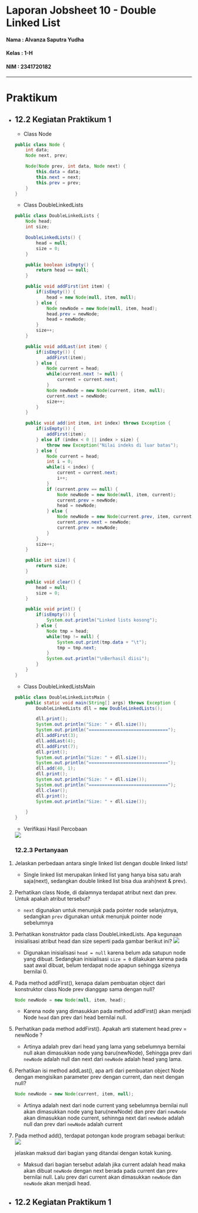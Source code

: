 # Laporan Jobsheet 10 - Double Linked List
#### Nama : Alvanza Saputra Yudha
#### Kelas : 1-H
#### NIM : 2341720182

<hr>

# Praktikum 

* ## 12.2 Kegiatan Praktikum 1

    - Class Node
    ```java
    public class Node {
        int data;
        Node next, prev;

        Node(Node prev, int data, Node next) {
            this.data = data;
            this.next = next;
            this.prev = prev;
        }
    }
    ```

    - Class DoubleLinkedLists
    ```java
    public class DoubleLinkedLists {
        Node head;
        int size;

        DoubleLinkedLists() {
            head = null;
            size = 0;
        }

        public boolean isEmpty() {
            return head == null;
        }

        public void addFirst(int item) {
            if(isEmpty()) {
                head = new Node(null, item, null);
            } else {
                Node newNode = new Node(null, item, head);
                head.prev = newNode;
                head = newNode;
            }
            size++;
        }

        public void addLast(int item) {
            if(isEmpty()) {
                addFirst(item);
            } else {
                Node current = head;
                while(current.next != null) {
                    current = current.next;
                }
                Node newNode = new Node(current, item, null);
                current.next = newNode;
                size++;
            }
        }

        public void add(int item, int index) throws Exception {
            if(isEmpty()) {
                addFirst(item);
            } else if (index < 0 || index > size) {
                throw new Exception("Nilai indeks di luar batas");
            } else {
                Node current = head;
                int i = 0;
                while(i < index) {
                    current = current.next;
                    i++;
                }
                if (current.prev == null) {
                    Node newNode = new Node(null, item, current);
                    current.prev = newNode;
                    head = newNode;
                } else {
                    Node newNode = new Node(current.prev, item, current);
                    current.prev.next = newNode;
                    current.prev = newNode;
                }
            }
            size++;
        }

        public int size() {
            return size;
        }

        public void clear() {
            head = null;
            size = 0;
        }

        public void print() {
            if(isEmpty()) {
                System.out.println("Linked lists kosong");
            } else {
                Node tmp = head;
                while(tmp != null) {
                    System.out.print(tmp.data + "\t");
                    tmp = tmp.next;
                }
                System.out.println("\nBerhasil diisi");
            }
        }
    }
    ```

    - Class DoubleLinkedListsMain
    ```java
    public class DoubleLinkedListsMain {
        public static void main(String[] args) throws Exception {
            DoubleLinkedLists dll = new DoubleLinkedLists();

            dll.print();
            System.out.println("Size: " + dll.size());
            System.out.println("==============================");
            dll.addFirst(3);
            dll.addLast(4);
            dll.addFirst(7);
            dll.print();
            System.out.println("Size: " + dll.size());
            System.out.println("==============================");
            dll.add(40, 1);
            dll.print();
            System.out.println("Size: " + dll.size());
            System.out.println("==============================");
            dll.clear();
            dll.print();
            System.out.println("Size: " + dll.size());

        }
    }
    ```

    - Verifikasi Hasil Percobaan

    <img src = "lampiran/out11.PNG">

    ### 12.2.3 Pertanyaan
1. Jelaskan perbedaan antara single linked list dengan double linked lists!
    - Single linked list merupakan linked list yang hanya bisa satu arah saja(next), sedangkan double linked list bisa dua arah(next & prev).

2. Perhatikan class Node, di dalamnya terdapat atribut next dan prev. Untuk apakah atribut tersebut?
    - `next` digunakan untuk menunjuk pada pointer node selanjutnya, sedangkan `prev` digunakan untuk menunjuk pointer node sebelumnya 

3. Perhatikan konstruktor pada class DoubleLinkedLists. Apa kegunaan inisialisasi atribut head dan size seperti pada gambar berikut ini?
    <img src = "lampiran/p11.PNG">

    - Digunakan inisialisasi `head = null` karena belum ada satupun node yang dibuat. Sedangkan inisialisasi `size = 0` dilakukan karena pada saat awal dibuat, belum terdapat node apapun sehingga sizenya bernilai 0.

4. Pada method addFirst(), kenapa dalam pembuatan object dari konstruktor class Node prev dianggap sama dengan null? 
    ```java
    Node newNode = new Node(null, item, head);
    ```

    - Karena node yang dimasukkan pada method addFirst() akan menjadi Node `head` dan prev dari head bernilai null.

5. Perhatikan pada method addFirst(). Apakah arti statement head.prev = newNode ?
    - Artinya adalah prev dari head yang lama yang sebelumnya bernilai null akan dimasukkan node yang baru(newNode), Sehingga prev dari `newNode` adalah null dan next dari `newNode` adalah head yang lama.

6. Perhatikan isi method addLast(), apa arti dari pembuatan object Node dengan mengisikan parameter prev dengan current, dan next dengan null?
    ```java
    Node newNode = new Node(current, item, null);
    ```

    - Artinya adalah next dari node current yang sebelumnya bernilai null akan dimasukkan node yang baru(newNode) dan prev dari `newNode` akan dimasukkan node current, sehinnga next dari `newNode` adalah null dan prev dari `newNode` adalah current

7. Pada method add(), terdapat potongan kode program sebagai berikut:
    <img src = "lampiran/p12.PNG">

    jelaskan maksud dari bagian yang ditandai dengan kotak kuning.

    - Maksud dari bagian tersebut adalah jika current adalah head maka akan dibuat `newNode` dengan next berada pada current dan prev bernilai null. Lalu prev dari current akan dimasukkan `newNode` dan `newNode` akan menjadi head.

* ## 12.2 Kegiatan Praktikum 1
